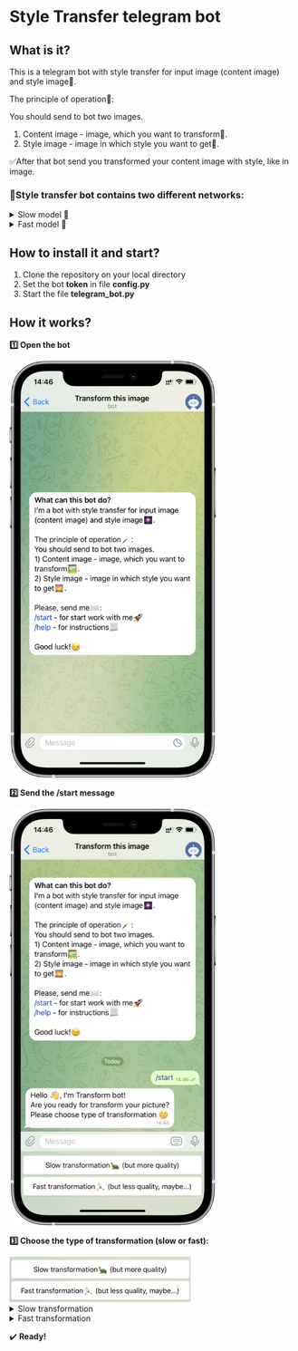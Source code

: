 # Style Transfer telegram bot

## What is it? 
This is a telegram bot with style transfer for input image (content image) and style image🌁. 

The principle of operation📃: 

You should send to bot two images. 
1. Content image - image, which you want to transform🌆. 
2. Style image - image in which style you want to get🎨.  

✅After that bot send you transformed your content image with style, like in image.

### 📖Style transfer bot contains two different networks:
<details>
 <summary>Slow model 🐢</summary>

The model based on pretrained vgg19 network, where we try to train the input image in order to minimise the content/style losses ([more info](https://pytorch.org/tutorials/advanced/neural_style_tutorial.html)).

**Advantage:** 

High quality of style transfer process. This type of model works with any style and give you very interesting result.

**Disadvantage:** 

Long training process, so you must several minutes for get the result.
</details> 


<details>
 <summary>Fast model 🚀</summary>

This type of model based on [this paper](https://arxiv.org/abs/1705.06830). We use pretrained network on a corpus of roughly 80,000 paintings, so we don't need to train model ([more info](https://tfhub.dev/google/magenta/arbitrary-image-stylization-v1-256/2)).

**Advantage:** 

High speed of work. We get the result image after few seconds. 

**Disadvantage:** 

Inasmuch as this model pretrained on certain paintings, you can't get high quality result for all your style images. 
</details>  

## How to install it and start? 

1. Clone the repository on your local directory   
2. Set the bot **token** in file **config.py**
3. Start the file **telegram_bot.py**

## How it works?

**1️⃣  Open the bot**

<img src="mockups\1.png" alt="MarineGEO circle logo" style="height: 736px; width:365px;"/>

**2️⃣  Send the **/start** message** 

<img src="mockups\2.png" alt="MarineGEO circle logo" style="height: 736px; width:365px;"/>

**3️⃣  Choose the type of transformation (slow or fast):** 

<img src="mockups\2_1.png" alt="MarineGEO circle logo" style="height: 80px; width:320px;"/>

<details>
<summary>Slow transformation</summary>

**4️⃣  Send the content image** 

<img src="mockups\3.png" alt="MarineGEO circle logo" style="height: 736px; width:365px;"/>

**5️⃣  Send the style image** 

<img src="mockups\4.png" alt="MarineGEO circle logo" style="height: 736px; width:365px;"/>

**6️⃣  Get the result, after few minutes** 

<img src="mockups\5.png" alt="MarineGEO circle logo" style="height: 736px; width:365px;"/>

</details>  

<details>
<summary>Fast transformation</summary>

**4️⃣  Send the content image** 

<img src="mockups\6.png" alt="MarineGEO circle logo" style="height: 736px; width:365px;"/>

**5️⃣  Send the style image** 

<img src="mockups\7.png" alt="MarineGEO circle logo" style="height: 736px; width:365px;"/>

**6️⃣  Get the result after several seconds** 

<img src="mockups\8.png" alt="MarineGEO circle logo" style="height: 736px; width:365px;"/>

</details>  


✔️ **Ready!** 




